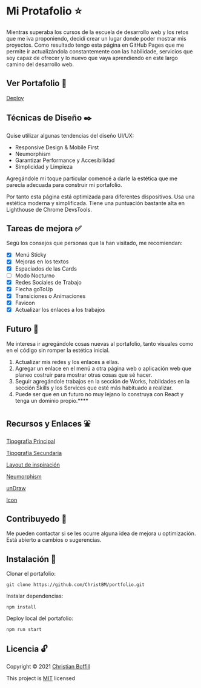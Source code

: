 # Mi Protafolio :star:
Mientras superaba los cursos de la escuela de desarrollo web y los retos que me iva proponiendo, decidí crear un lugar donde poder mostrar mis proyectos. Como resultado tengo esta página en GitHub Pages que me permite ir actualizándola constantemente con las habilidade, servicios que soy capaz de ofrecer y lo nuevo que vaya aprendiendo en este largo camino del desarrollo web.

## Ver Portafolio :rocket:
[Deploy](https://christbm.github.io/portfolio/)
## Técnicas de Diseño :black_nib:
Quise utilizar algunas tendencias del diseño UI/UX:

* Responsive Design & Mobile First
* Neumorphism
* Garantizar Performance y Accesibilidad
* Simplicidad y Limpieza

Agregándole mi toque particular comencé a darle la estética que me parecía adecuada para construir mi portafolio.

Por tanto esta página está optimizada para diferentes dispositivos. Usa una estética moderna y simplificada. Tiene una puntuación bastante alta en Lighthouse de Chrome DevsTools.

## Tareas de mejora :white_check_mark:
Segú los consejos que personas que la han visitado, me recomiendan:

* [x] Menú Sticky
* [x] Mejoras en los textos
* [x] Espaciados de las Cards
* [ ] Modo Nocturno
* [x] Redes Sociales de Trabajo
* [x] Flecha goToUp
* [x] Transiciones o Animaciones
* [x] Favicon
* [x] Actualizar los enlaces a los trabajos

## Futuro :stars:
Me interesa ir agregándole cosas nuevas al portafolio, tanto visuales como en el código sin romper la estética inicial.

1. Actualizar mis redes y los enlaces a ellas.
2. Agregar un enlace en el menú a otra página web o aplicación web que planeo costruir para mostrar otras cosas que sé hacer.
3. Seguir agregándole trabajos en la sección de Works, habildades en la sección Skills y los Services que esté más habituado a realizar.
4. Puede ser que en un futuro no muy lejano lo construya con React y tenga un dominio propio.****
## Recursos y Enlaces :fountain:
[Tipografía Principal](https://fonts.google.com/specimen/KoHo?query=koho "KoHo-SemiBold")

[Tipografía Secundaria](https://fonts.google.com/specimen/Lato?query=lato "Lato-Regular")

[Layout de inspiración](https://dribbble.com/shots/6181158-Clean-portfolio-template)

[Neumorphism](https://www.behance.net/gallery/92714821/FREE-Neumorphism-UI-kit-for-Figma?tracking_source=search_projects_recommended%7Cneumorphism)

[unDraw](https://undraw.co/illustrations)

[Icon](https://es.pngtree.com/so/vaso')

## Contribuyedo :raising_hand:
Me pueden contactar si se les ocurre alguna idea de mejora u optimización. Está abierto a cambios o sugerencias.

## Instalación :electric_plug:
Clonar el portafolio:
```
git clone https://github.com/ChristBM/portfolio.git
 ```

Instalar dependencias:
```
npm install
```

Deploy local del portafolio:
```
npm run start
```

## Licencia :unlock:

Copyright © 2021 [Christian Boffill](https://github.com/ChristBM)

This project is [MIT](https://choosealicense.com/licenses/mit/) licensed